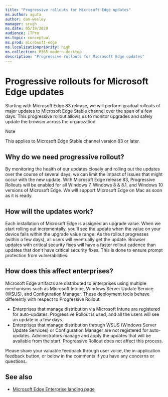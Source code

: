 ```yaml
---
title: "Progressive rollouts for Microsoft Edge updates"
ms.author: aguta
author: dan-wesley
manager: srugh
ms.date: 05/19/2020
audience: ITPro
ms.topic: conceptual
ms.prod: microsoft-edge
ms.localizationpriority: high
ms.collection: M365-modern-desktop
description: "Progressive rollouts for Microsoft Edge updates"
---
```


# Progressive rollouts for Microsoft Edge updates

Starting with Microsoft Edge 83 release, we will perform gradual rollouts of major updates to Microsoft Edge Stable channel over the span of a few days. This progressive rollout allows us to monitor upgrades and safely update the browser across the organization.

> [!NOTE]
> This applies to Microsoft Edge Stable channel version 83 or later.

## Why do we need progressive rollout?

By monitoring the health of our updates closely and rolling out the updates over the course of several days, we can limit the impact of issues that might occur with the new update. With Microsoft Edge release 83, Progressive Rollouts will be enabled for all Windows 7, Windows 8 & 8.1, and Windows 10 versions of Microsoft Edge. We will support Microsoft Edge on Mac as soon as it is ready.

## How will the updates work?

Each installation of Microsoft Edge is assigned an upgrade value. When we start rolling out incrementally, you'll see the update when the value on your device falls within the upgrade value range. As the rollout progresses (within a few days), all users will eventually get the update. Browser updates with critical security fixes will have a faster rollout cadence than updates that don't have critical security fixes. This is done to ensure prompt protection from vulnerabilities.

## How does this affect enterprises?

Microsoft Edge artifacts are distributed to enterprises using multiple mechanisms such as Microsoft Intune, Windows Server Update Service (WSUS), and Configuration Manager. These deployment tools behave differently with respect to Progressive Rollout:

- Enterprises that manage distribution via Microsoft Intune are registered for auto-updates. Progressive Rollout is used, and all the users will see an update in a few days.
- Enterprises that manage distribution through WSUS (Windows Server Update Services) or Configuration Manager are not registered for auto-updates. Administrators manage and apply the updates that will be available from the start. Progressive Rollout does not affect this process.

Please share your valuable feedback through user voice, the in-application feedback button, or below in the comments if you have any concerns or questions.

## See also

- [Microsoft Edge Enterprise landing page](https://aka.ms/EdgeEnterprise)
